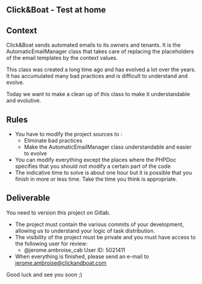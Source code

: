 Click&Boat - Test at home
---

## Context

Click&Boat sends automated emails to its owners and tenants. It is the AutomaticEmailManager class that takes care of replacing the placeholders of the email templates by the context values.

This class was created a long time ago and has evolved a lot over the years. It has accumulated many bad practices and is difficult to understand and evolve.

Today we want to make a clean up of this class to make it understandable and evolutive.

## Rules

- You have to modify the project sources to :
  - Eliminate bad practices
  - Make the AutomaticEmailManager class understandable and easier to evolve
- You can modify everything except the places where the PHPDoc specifies that you should not modify a certain part of the code
- The indicative time to solve is about one hour but it is possible that you finish in more or less time. Take the time you think is appropriate.

## Deliverable

You need to version this project on Gitlab.
- The project must contain the various commits of your development, allowing us to understand your logic of task distribution.
- The visibility of the project must be private and you must have access to the following user for review:
  - @jerome.ambroise_cab User ID: 5021411
- When everything is finished, please send an e-mail to jerome.ambroise@clickandboat.com

Good luck and see you soon ;)